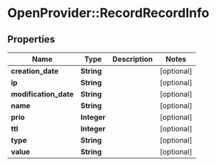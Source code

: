 # OpenProvider::RecordRecordInfo

## Properties
Name | Type | Description | Notes
------------ | ------------- | ------------- | -------------
**creation_date** | **String** |  | [optional] 
**ip** | **String** |  | [optional] 
**modification_date** | **String** |  | [optional] 
**name** | **String** |  | [optional] 
**prio** | **Integer** |  | [optional] 
**ttl** | **Integer** |  | [optional] 
**type** | **String** |  | [optional] 
**value** | **String** |  | [optional] 

